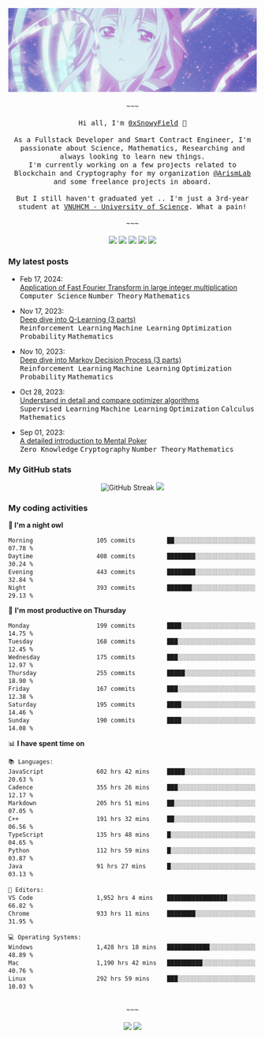<div align='center'>
<img src="./assets/banner.gif" alt="Banner" width="1000" />
  <samp>
    </br></br>~~~</br></br>
    Hi all, I'm <a href="https://snowyfield.me/">0xSnowyField</a> 🧸
    </br></br>
    As a Fullstack Developer and Smart Contract Engineer, I'm passionate about Science, Mathematics, Researching and always looking to learn new things.</br> I'm currently working on a few projects related to Blockchain and Cryptography for my organization <a href="https://github.com/ArismLab">@ArismLab</a> and some freelance projects in aboard.
    </br></br>
    But I still haven't graduated yet .. I'm just a 3rd-year student at <a href="https://en.hcmus.edu.vn/">VNUHCM - University of Science</a>. What a pain!
    </br></br>~~~</br></br>
  </samp>
  <a href = "https://wakatime.com/@SnowyField1906" target="_blank"><img src="https://img.shields.io/badge/-Wakatime-000000?style=for-the-badge&logo=wakatime&logoColor=white"></a>
  <a href="https://linkedin.com/in/NHThuan" target="_blank"><img src="https://img.shields.io/badge/-LinkedIn-0A66C2?style=for-the-badge&logo=linkedin&logoColor=white"></a>
  <a href="https://stackoverflow.com/users/17358240/snowyfield" target="_blank"><img src="https://img.shields.io/badge/StackOverflow-F58025?style=for-the-badge&logo=stackoverflow&logoColor=white" target="_blank"></a>
  <a href="https://facebook.com/SnowyField1906" target="_blank"><img src="https://img.shields.io/badge/-Facebook-0A66C2?style=for-the-badge&logo=facebook&logoColor=white"></a>
  <a href="https://x.com/SnowyField1906" target="_blank"><img src="https://img.shields.io/badge/-Twitter-000000?style=for-the-badge&logo=x&logoColor=white"></a>
</div>

### My latest posts

- Feb 17, 2024\: <br/>
  <a href="https://www.snowyfield.me/posts/ung-dung-fast-fourier-transform-trong-phep-nhan-so-nguyen-lon" target="_blank">Application of Fast Fourier Transform in large integer multiplication</a><br/>
  <kbd>Computer Science</kbd> <kbd>Number Theory</kbd> <kbd>Mathematics</kbd>
  
- Nov 17, 2023\: <br/>
  <a href="https://www.snowyfield.me/posts/hieu-sau-ve-q-learning-phan-1" target="_blank">Deep dive into Q-Learning (3 parts)</a><br/>
  <kbd>Reinforcement Learning</kbd> <kbd>Machine Learning</kbd> <kbd>Optimization</kbd> <kbd>Probability</kbd> <kbd>Mathematics</kbd>
  
- Nov 10, 2023\: <br/>
  <a href="https://www.snowyfield.me/posts/hieu-sau-ve-markov-decision-process-phan-1" target="_blank">Deep dive into Markov Decision Process (3 parts)</a><br/>
  <kbd>Reinforcement Learning</kbd> <kbd>Machine Learning</kbd> <kbd>Optimization</kbd> <kbd>Probability</kbd> <kbd>Mathematics</kbd>
  
- Oct 28, 2023\: <br/>
  <a href="https://www.snowyfield.me/posts/tim-hieu-chi-tiet-va-so-sanh-cac-thuat-toan-optimizer" target="_blank">Understand in detail and compare optimizer algorithms</a><br/>
  <kbd>Supervised Learning</kbd> <kbd>Machine Learning</kbd> <kbd>Optimization</kbd> <kbd>Calculus</kbd> <kbd>Mathematics</kbd>
  
- Sep 01, 2023\: <br/>
  <a href="https://www.snowyfield.me/posts/gioi-thieu-chi-tiet-ve-bai-toan-mental-poker" target="_blank">A detailed introduction to Mental Poker</a><br/>
  <kbd>Zero Knowledge</kbd> <kbd>Cryptography</kbd> <kbd>Number Theory</kbd> <kbd>Mathematics</kbd>

### My GitHub stats

<div align="center">
  <img src="https://github-readme-streak-stats.herokuapp.com?user=SnowyFIeld1906&theme=swift&hide_border=true&date_format=M%20j%5B%2C%20Y%5D&card_width=1000" alt="GitHub Streak" />
  <img src='http://github-profile-summary-cards.vercel.app/api/cards/profile-details?username=SnowyFIeld1906&theme=swift' width='1000px'/>
</div>

### My coding activities

<!--START_SECTION:waka-->
**🦉 I'm a night owl** 

```text
Morning                  105 commits         ██░░░░░░░░░░░░░░░░░░░░░░░   07.78 % 
Daytime                  408 commits         ████████░░░░░░░░░░░░░░░░░   30.24 % 
Evening                  443 commits         ████████░░░░░░░░░░░░░░░░░   32.84 % 
Night                    393 commits         ███████░░░░░░░░░░░░░░░░░░   29.13 % 
```
📅 **I'm most productive on Thursday** 

```text
Monday                   199 commits         ████░░░░░░░░░░░░░░░░░░░░░   14.75 % 
Tuesday                  168 commits         ███░░░░░░░░░░░░░░░░░░░░░░   12.45 % 
Wednesday                175 commits         ███░░░░░░░░░░░░░░░░░░░░░░   12.97 % 
Thursday                 255 commits         █████░░░░░░░░░░░░░░░░░░░░   18.90 % 
Friday                   167 commits         ███░░░░░░░░░░░░░░░░░░░░░░   12.38 % 
Saturday                 195 commits         ████░░░░░░░░░░░░░░░░░░░░░   14.46 % 
Sunday                   190 commits         ████░░░░░░░░░░░░░░░░░░░░░   14.08 % 
```


📊 **I have spent time on** 

```text
📚 Languages: 
JavaScript               602 hrs 42 mins     █████░░░░░░░░░░░░░░░░░░░░   20.63 % 
Cadence                  355 hrs 26 mins     ███░░░░░░░░░░░░░░░░░░░░░░   12.17 % 
Markdown                 205 hrs 51 mins     ██░░░░░░░░░░░░░░░░░░░░░░░   07.05 % 
C++                      191 hrs 32 mins     ██░░░░░░░░░░░░░░░░░░░░░░░   06.56 % 
TypeScript               135 hrs 48 mins     █░░░░░░░░░░░░░░░░░░░░░░░░   04.65 % 
Python                   112 hrs 59 mins     █░░░░░░░░░░░░░░░░░░░░░░░░   03.87 % 
Java                     91 hrs 27 mins      █░░░░░░░░░░░░░░░░░░░░░░░░   03.13 % 

📑 Editors: 
VS Code                  1,952 hrs 4 mins    █████████████████░░░░░░░░   66.82 % 
Chrome                   933 hrs 11 mins     ████████░░░░░░░░░░░░░░░░░   31.95 % 

💻 Operating Systems: 
Windows                  1,428 hrs 18 mins   ████████████░░░░░░░░░░░░░   48.89 % 
Mac                      1,190 hrs 42 mins   ██████████░░░░░░░░░░░░░░░   40.76 % 
Linux                    292 hrs 59 mins     ███░░░░░░░░░░░░░░░░░░░░░░   10.03 % 
```

<div align='center'><samp></br>~~~</br></br></samp><img src='http://img.shields.io/badge/2.9%20thousand%20coding%20hours-black?style=for-the-badge' /> <img src='https://img.shields.io/badge/3.5%20million%20lines%20of%20code-black?style=for-the-badge' /></div>


<!--END_SECTION:waka-->
